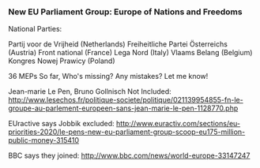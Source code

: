 ### New EU Parliament Group: Europe of Nations and Freedoms

National Parties:

Partij voor de Vrijheid (Netherlands)
Freiheitliche Partei Österreichs (Austria)
Front national (France)
Lega Nord (Italy)
Vlaams Belang (Belgium)
Kongres Nowej Prawicy (Poland)

36 MEPs So far, Who's missing? Any mistakes? Let me know!

Jean-marie Le Pen, Bruno Gollnisch Not Included:
http://www.lesechos.fr/politique-societe/politique/021139954855-fn-le-groupe-au-parlement-europeen-sans-jean-marie-le-pen-1128770.php

EUractive says Jobbik excluded:
http://www.euractiv.com/sections/eu-priorities-2020/le-pens-new-eu-parliament-group-scoop-eu175-million-public-money-315410

BBC says they joined:
http://www.bbc.com/news/world-europe-33147247
